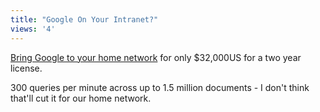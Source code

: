 ```yaml
---
title: "Google On Your Intranet?"
views: '4'
---
```

<p><a href="http://www.google.com/appliance/products.html">Bring Google to your home network</a> for only $32,000US for a two year license.</p>
<p>300 queries per minute across up to 1.5 million documents - I don't think that'll cut it for our home network.</p>
